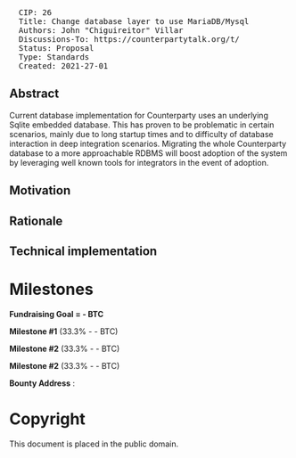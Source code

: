 <pre>
  CIP: 26
  Title: Change database layer to use MariaDB/Mysql
  Authors: John "Chiguireitor" Villar
  Discussions-To: https://counterpartytalk.org/t/
  Status: Proposal
  Type: Standards
  Created: 2021-27-01
</pre>

## Abstract ##

Current database implementation for Counterparty uses an underlying Sqlite
embedded database. This has proven to be problematic in certain scenarios,
mainly due to long startup times and to difficulty of database interaction
in deep integration scenarios. Migrating the whole Counterparty database
to a more approachable RDBMS will boost adoption of the system by leveraging
well known tools for integrators in the event of adoption.

## Motivation ##


## Rationale ##


## Technical implementation ##


# Milestones

**Fundraising Goal = - BTC**

**Milestone #1** (33.3% - - BTC)


**Milestone #2** (33.3% - - BTC)


**Milestone #2** (33.3% - - BTC)


**Bounty Address** :

# Copyright

This document is placed in the public domain.
